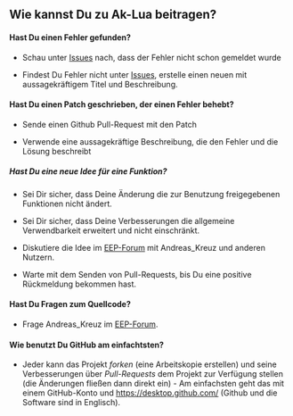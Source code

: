 ## Wie kannst Du zu Ak-Lua beitragen?

#### Hast Du einen Fehler gefunden?

* Schau unter [Issues](https://github.com/Andreas-Kreuz/ak-lua-skripte-fuer-eep/issues) nach, dass der Fehler nicht schon gemeldet wurde

* Findest Du Fehler nicht unter [Issues](https://github.com/Andreas-Kreuz/ak-lua-skripte-fuer-eep/issues), erstelle einen neuen mit aussagekräftigem Titel und Beschreibung.

#### Hast Du einen Patch geschrieben, der einen Fehler behebt?

* Sende einen Github Pull-Request mit den Patch

* Verwende eine aussagekräftige Beschreibung, die den Fehler und die Lösung beschreibt

##### Hast Du eine neue Idee für eine Funktion?

* Sei Dir sicher, dass Deine Änderung die zur Benutzung freigegebenen Funktionen nicht ändert.

* Sei Dir sicher, dass Deine Verbesserungen die allgemeine Verwendbarkeit erweitert und nicht einschränkt.

* Diskutiere die Idee im [EEP-Forum](https://www.eepforum.de) mit Andreas_Kreuz und anderen Nutzern.

* Warte mit dem Senden von Pull-Requests, bis Du eine positive Rückmeldung bekommen hast.

#### Hast Du Fragen zum Quellcode?

* Frage Andreas_Kreuz im [EEP-Forum](https://www.eepforum.de).

#### Wie benutzt Du GitHub am einfachtsten?

* Jeder kann das Projekt _forken_ (eine Arbeitskopie erstellen) und seine Verbesserungen über _Pull-Requests_ dem Projekt zur Verfügung stellen (die Änderungen fließen dann direkt ein) - Am einfachsten geht das mit einem GitHub-Konto und https://desktop.github.com/ (Github und die Software sind in Englisch).
